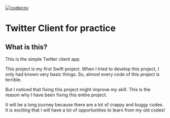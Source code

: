 [![codecov](https://codecov.io/gh/m-sugawara/MySwifter/branch/master/graph/badge.svg)](https://codecov.io/gh/m-sugawara/MySwifter)

# Twitter Client for practice

## What is this?

This is the simple Twitter client app.  
  
This project is my first Swift project. When I tried to develop this project, I only had known very basic things. So, almost every code of this project is terrible.  
  
But I noticed that fixing this project might improve my skill. This is the reason why I have been fixing this entire project.  
  
It will be a long journey because there are a lot of crappy and buggy codes. It is exciting that I will have a lot of opportunities to learn from my old codes!
  
